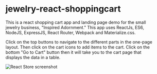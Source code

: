 # jewelry-react-shoppingcart
This is a react shopping cart app and landing page demo for the small jewelry business, "Inspired Adornment." This app uses ReactJs, ES6, NodeJS, ExpressJS, React Router, Webpack and Materialize.css. 

Click on the top buttons to navigate to the different parts in the one-page layout. Then click on the cart icons to add items to the cart. Click on the bottom "Go to Cart" button then it will take you to the cart page that displays the data in a table.

<img src="https://i.imgur.com/ThxHZ9C.jpg" alt="React Store screenshot">
